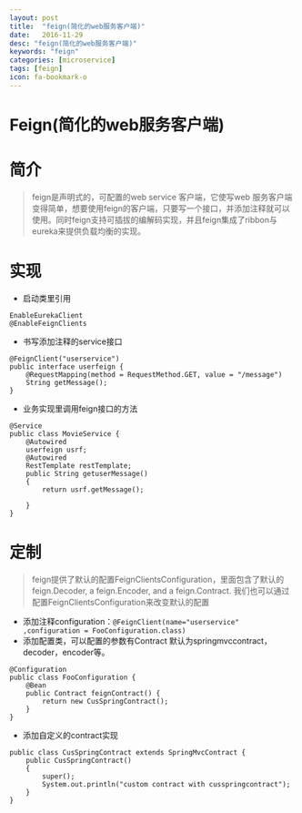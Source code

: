 ```yaml
---
layout: post
title:  "feign(简化的web服务客户端)"
date:   2016-11-29
desc: "feign(简化的web服务客户端)"
keywords: "feign"
categories: [microservice]
tags: [feign]
icon: fa-bookmark-o
---
```

Feign(简化的web服务客户端)
=============
# 简介

> feign是声明式的，可配置的web service 客户端，它使写web 服务客户端变得简单，想要使用feign的客户端，只要写一个接口，并添加注释就可以使用。同时feign支持可插拔的编解码实现，并且feign集成了ribbon与eureka来提供负载均衡的实现。

# 实现

- 启动类里引用

```
EnableEurekaClient
@EnableFeignClients
```

- 书写添加注释的service接口

```
@FeignClient("userservice")
public interface userfeign {
    @RequestMapping(method = RequestMethod.GET, value = "/message")
    String getMessage();
}
```

- 业务实现里调用feign接口的方法

```
@Service
public class MovieService {
    @Autowired
    userfeign usrf;
    @Autowired
    RestTemplate restTemplate;
    public String getuserMessage()
    {
        return usrf.getMessage();

    }
}
```

# 定制

> feign提供了默认的配置FeignClientsConfiguration，里面包含了默认的feign.Decoder, a feign.Encoder, and a feign.Contract. 我们也可以通过配置FeignClientsConfiguration来改变默认的配置

- 添加注释configuration：`@FeignClient(name="userservice" ,configuration = FooConfiguration.class)`
-  添加配置类，可以配置的参数有Contract 默认为springmvccontract，decoder，encoder等。

```
@Configuration
public class FooConfiguration {
    @Bean
    public Contract feignContract() {
        return new CusSpringContract();
    }
}
```

- 添加自定义的contract实现

```
public class CusSpringContract extends SpringMvcContract {
    public CusSpringContract()
    {
        super();
        System.out.println("custom contract with cusspringcontract");
    }
}
```
